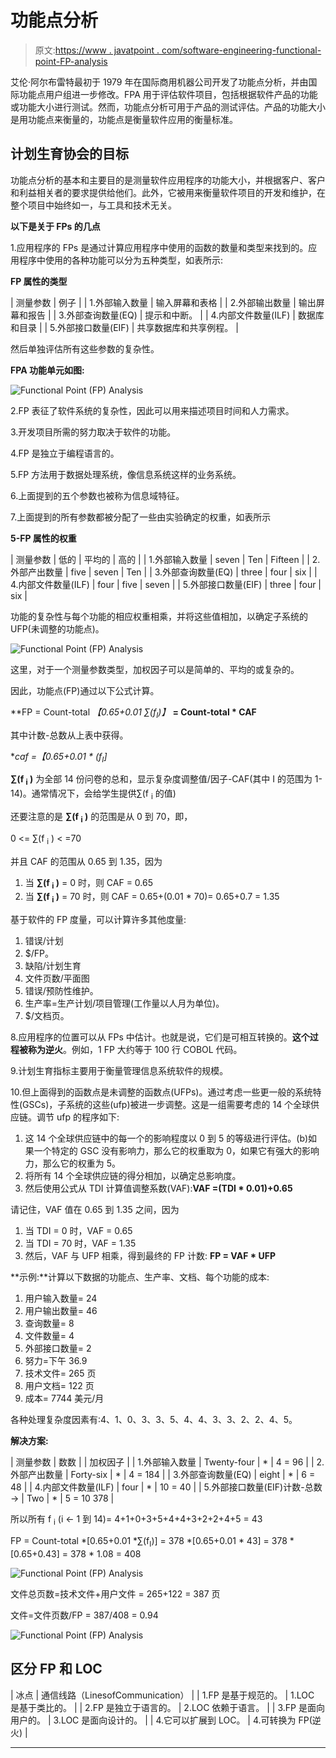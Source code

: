 # 功能点分析

> 原文:[https://www . javatpoint . com/software-engineering-functional-point-FP-analysis](https://www.javatpoint.com/software-engineering-functional-point-fp-analysis)

艾伦·阿尔布雷特最初于 1979 年在国际商用机器公司开发了功能点分析，并由国际功能点用户组进一步修改。FPA 用于评估软件项目，包括根据软件产品的功能或功能大小进行测试。然而，功能点分析可用于产品的测试评估。产品的功能大小是用功能点来衡量的，功能点是衡量软件应用的衡量标准。

## 计划生育协会的目标

功能点分析的基本和主要目的是测量软件应用程序的功能大小，并根据客户、客户和利益相关者的要求提供给他们。此外，它被用来衡量软件项目的开发和维护，在整个项目中始终如一，与工具和技术无关。

**以下是关于 FPs 的几点**

1.应用程序的 FPs 是通过计算应用程序中使用的函数的数量和类型来找到的。应用程序中使用的各种功能可以分为五种类型，如表所示:

**FP 属性的类型**

| 测量参数 | 例子 |
| 1.外部输入数量 | 输入屏幕和表格 |
| 2.外部输出数量 | 输出屏幕和报告 |
| 3.外部查询数量(EQ) | 提示和中断。 |
| 4.内部文件数量(ILF) | 数据库和目录 |
| 5.外部接口数量(EIF) | 共享数据库和共享例程。 |

然后单独评估所有这些参数的复杂性。

**FPA 功能单元如图:**

![Functional Point (FP) Analysis](../Images/c5ed654cd8fb83c2b363e5519cd9a0e2.png)

2.FP 表征了软件系统的复杂性，因此可以用来描述项目时间和人力需求。

3.开发项目所需的努力取决于软件的功能。

4.FP 是独立于编程语言的。

5.FP 方法用于数据处理系统，像信息系统这样的业务系统。

6.上面提到的五个参数也被称为信息域特征。

7.上面提到的所有参数都被分配了一些由实验确定的权重，如表所示

**5-FP 属性的权重**

| 测量参数 | 低的 | 平均的 | 高的 |
| 1.外部输入数量 | seven | Ten | Fifteen |
| 2.外部产出数量 | five | seven | Ten |
| 3.外部查询数量(EQ) | three | four | six |
| 4.内部文件数量(ILF) | four | five | seven |
| 5.外部接口数量(EIF) | three | four | six |

功能的复杂性与每个功能的相应权重相乘，并将这些值相加，以确定子系统的 UFP(未调整的功能点)。

![Functional Point (FP) Analysis](../Images/9eaed64020e68bbad366b4379b6fb4dc.png)

这里，对于一个测量参数类型，加权因子可以是简单的、平均的或复杂的。

因此，功能点(FP)通过以下公式计算。

**FP = Count-total *【0.65+0.01 *∑(f<sub>I</sub>)】**
**= Count-total * CAF**

其中计数-总数从上表中获得。

**caf =【0.65+0.01 * *(f<sub>I</sub>]**

**∑(f <sub>i</sub> )** 为全部 14 份问卷的总和，显示复杂度调整值/因子-CAF(其中 I 的范围为 1-14)。通常情况下，会给学生提供∑(f <sub>i</sub> 的值)

还要注意的是 **∑(f <sub>i</sub> )** 的范围是从 0 到 70，即，

0 <= ∑(f <sub>i</sub> ) < =70

并且 CAF 的范围从 0.65 到 1.35，因为

1.  当 **∑(f <sub>i</sub> )** = 0 时，则 CAF = 0.65
2.  当 **∑(f <sub>i</sub> )** = 70 时，则 CAF = 0.65+(0.01 * 70)= 0.65+0.7 = 1.35

基于软件的 FP 度量，可以计算许多其他度量:

1.  错误/计划
2.  $/FP。
3.  缺陷/计划生育
4.  文件页数/平面图
5.  错误/预防性维护。
6.  生产率=生产计划/项目管理(工作量以人月为单位)。
7.  $/文档页。

8.应用程序的位置可以从 FPs 中估计。也就是说，它们是可相互转换的。**这个过程被称为逆火**。例如，1 FP 大约等于 100 行 COBOL 代码。

9.计划生育指标主要用于衡量管理信息系统软件的规模。

10.但上面得到的函数点是未调整的函数点(UFPs)。通过考虑一些更一般的系统特性(GSCs)，子系统的这些(ufp)被进一步调整。这是一组需要考虑的 14 个全球供应链。调节 ufp 的程序如下:

1.  这 14 个全球供应链中的每一个的影响程度以 0 到 5 的等级进行评估。(b)如果一个特定的 GSC 没有影响力，那么它的权重取为 0，如果它有强大的影响力，那么它的权重为 5。
2.  将所有 14 个全球供应链的得分相加，以确定总影响度。
3.  然后使用公式从 TDI 计算值调整系数(VAF):**VAF =(TDI * 0.01)+0.65**

请记住，VAF 值在 0.65 到 1.35 之间，因为

1.  当 TDI = 0 时，VAF = 0.65
2.  当 TDI = 70 时，VAF = 1.35
3.  然后，VAF 与 UFP 相乘，得到最终的 FP 计数: **FP = VAF * UFP**

**示例:**计算以下数据的功能点、生产率、文档、每个功能的成本:

1.  用户输入数量= 24
2.  用户输出数量= 46
3.  查询数量= 8
4.  文件数量= 4
5.  外部接口数量= 2
6.  努力=下午 36.9
7.  技术文件= 265 页
8.  用户文档= 122 页
9.  成本= 7744 美元/月

各种处理复杂度因素有:4、1、0、3、3、5、4、4、3、3、2、2、4、5。

**解决方案:**

| 测量参数 | 数数 |  | 加权因子 |
| 1.外部输入数量 | Twenty-four | * | 4 = 96 |
| 2.外部产出数量 | Forty-six | * | 4 = 184 |
| 3.外部查询数量(EQ) | eight | * | 6 = 48 |
| 4.内部文件数量(ILF) | four | * | 10 = 40 |
| 5.外部接口数量(EIF)计数-总数→ | Two | * | 5 = 10
378 |

所以所有 f <sub>i</sub> (i ← 1 到 14)= 4+1+0+3+5+4+4+3+2+2+4+5 = 43

FP = Count-total *[0.65+0.01 *∑(f<sub>I</sub>)]
= 378 *[0.65+0.01 * 43]
= 378 *[0.65+0.43]
= 378 * 1.08 = 408

![Functional Point (FP) Analysis](../Images/ba2e667255e6f22aa689c4a67ca52c50.png)

文件总页数=技术文件+用户文件
= 265+122 = 387 页

文件=文件页数/FP
= 387/408 = 0.94

![Functional Point (FP) Analysis](../Images/7b116c70419300c169f7ca9da9606ed0.png)

## 区分 FP 和 LOC

| 冰点 | 通信线路（LinesofCommunication） |
| 1.FP 是基于规范的。 | 1.LOC 是基于类比的。 |
| 2.FP 是独立于语言的。 | 2.LOC 依赖于语言。 |
| 3.FP 是面向用户的。 | 3.LOC 是面向设计的。 |
| 4.它可以扩展到 LOC。 | 4.可转换为 FP(逆火) |

* * *